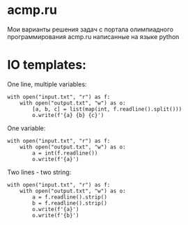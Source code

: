 # acmp.ru

Мои варианты решения задач с портала олимпиадного программирования acmp.ru написанные на языке python

# IO templates:

One line, multiple variables:

```
with open("input.txt", "r") as f:
    with open("output.txt", "w") as o:
        [a, b, c] = list(map(int, f.readline().split()))
        o.write(f'{a} {b} {c}')
```

One variable:

```
with open("input.txt", "r") as f:
    with open("output.txt", "w") as o:
        a = int(f.readline())
        o.write(f'{a}')
```

Two lines - two string:

```
with open("input.txt", "r") as f:
    with open("output.txt", "w") as o:
        a = f.readline().strip()
        b = f.readline().strip()
        o.write(f'{a}')
        o.write(f'{b}')
```